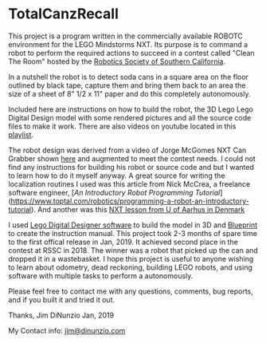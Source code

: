 # TotalCanzRecall
This project is a program written in the commercially available ROBOTC environment for the LEGO Mindstorms NXT.  Its purpose is to command a robot to perform the required actions to succeed in a contest called "Clean The Room" hosted by the [Robotics Society of Southern California](https://www.rssc.org/cleantheroom.html). 

In a nutshell the robot is to detect soda cans in a square area on the floor outlined by black tape, capture them and bring them back to an area the size of a sheet of 8" 1/2 x 11" paper and do this completely autonomously.

Included here are instructions on how to build the robot, the 3D Lego Lego Digital Design model with some
 rendered pictures and all the source code files to make it work.  There are also videos on youtube located in this [playlist](https://www.youtube.com/playlist?list=PLmb0WjGtyZZS9qjUYhY4bdeh4ZQYx7BYS).
 
The robot design was derived from a video of Jorge McGomes NXT Can Grabber shown [here](
https://www.youtube.com/watch?v=UI5bzBuwgB0&t=0s&list=FLwVtKMkv51A4G7efLuwZzxQ&index=6)
and augmented to meet the contest needs.  I could not find any instructions for building his robot or source code and but I wanted to learn how to do it myself anyway.
A great source for writing the localization routines I used was this article from Nick McCrea, a freelance software engineer, [*An Introductory Robot Programming Tutorial*] (https://www.toptal.com/robotics/programming-a-robot-an-introductory-tutorial).  And another was this [NXT lesson from U of Aarhus in Denmark](http://legolab.cs.au.dk/DigitalControl.dir/NXT/Lesson10.dir/Lesson.html)

I used [Lego Digital Designer software](https://www.lego.com/en-us/ldd/download) to build the model in 3D and [Blueprint](http://www.eurobricks.com/forum/index.php?showtopic=108346) to create the instruction manual.
This project took 2-3 months of spare time to the first offical release in Jan, 2019. It achieved second place in the contest at RSSC in 2018.  The winner was a robot that picked up the can and dropped it in a wastebasket.
I hope this project is useful to anyone wishing to learn about odometry, dead reckoning, building LEGO robots, and using software with multiple tasks to perform a autonomously.  

Please feel free to contact me with any questions, comments, bug reports, and if you built it and tried it out.

Thanks,
Jim DiNunzio
Jan, 2019

My Contact info: jim@dinunzio.com